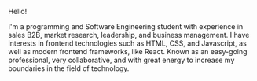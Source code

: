 Hello!

I'm a programming and Software Engineering student with experience in sales B2B, market research, leadership, and business management. I have interests in frontend technologies such as HTML, CSS, and Javascript, as well as modern frontend frameworks, like React. Known as an easy-going professional, very collaborative, and with great energy to increase my boundaries in the field of technology.

